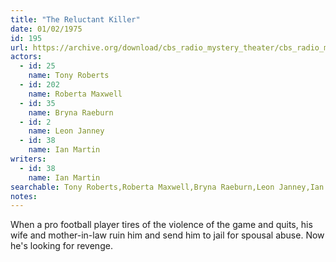 ```yaml
---
title: "The Reluctant Killer"
date: 01/02/1975
id: 195
url: https://archive.org/download/cbs_radio_mystery_theater/cbs_radio_mystery_theater-0151-0200.zip/cbs_radio_mystery_theater-0151-0200%2Fcbsrmt_0195_the_reluctant_killer.mp3
actors:  
  - id: 25
    name: Tony Roberts  
  - id: 202
    name: Roberta Maxwell  
  - id: 35
    name: Bryna Raeburn  
  - id: 2
    name: Leon Janney  
  - id: 38
    name: Ian Martin
writers:  
  - id: 38
    name: Ian Martin
searchable: Tony Roberts,Roberta Maxwell,Bryna Raeburn,Leon Janney,Ian Martin Ian Martin
notes:  
---
```

When a pro football player tires of the violence of the game and quits, his wife and mother-in-law ruin him and send him to jail for spousal abuse. Now he's looking for revenge.